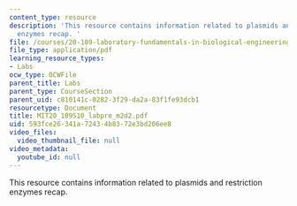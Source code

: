 ```yaml
---
content_type: resource
description: 'This resource contains information related to plasmids and restriction
  enzymes recap. '
file: /courses/20-109-laboratory-fundamentals-in-biological-engineering-spring-2010/593fce26341a72434b8372e3bd206ee8_MIT20_109S10_labpre_m2d2.pdf
file_type: application/pdf
learning_resource_types:
- Labs
ocw_type: OCWFile
parent_title: Labs
parent_type: CourseSection
parent_uid: c810141c-0282-3f29-da2a-83f1fe93dcb1
resourcetype: Document
title: MIT20_109S10_labpre_m2d2.pdf
uid: 593fce26-341a-7243-4b83-72e3bd206ee8
video_files:
  video_thumbnail_file: null
video_metadata:
  youtube_id: null
---
```

This resource contains information related to plasmids and restriction enzymes recap. 